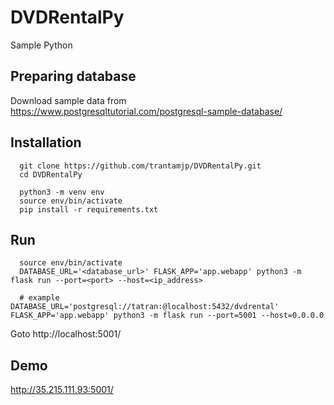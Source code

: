 # DVDRentalPy

Sample Python

## Preparing database

Download sample data from https://www.postgresqltutorial.com/postgresql-sample-database/

## Installation

```
  git clone https://github.com/trantamjp/DVDRentalPy.git
  cd DVDRentalPy

  python3 -m venv env
  source env/bin/activate
  pip install -r requirements.txt
```

## Run

```
  source env/bin/activate
  DATABASE_URL='<database_url>' FLASK_APP='app.webapp' python3 -m flask run --port=<port> --host=<ip_address>

  # example DATABASE_URL='postgresql://tatran:@localhost:5432/dvdrental' FLASK_APP='app.webapp' python3 -m flask run --port=5001 --host=0.0.0.0
```

Goto http://localhost:5001/

## Demo

http://35.215.111.93:5001/
